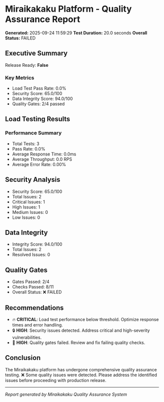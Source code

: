 
# Miraikakaku Platform - Quality Assurance Report

**Generated:** 2025-09-24 11:59:29
**Test Duration:** 20.0 seconds
**Overall Status:** FAILED

## Executive Summary

Release Ready: **False**

### Key Metrics
- Load Test Pass Rate: 0.0%
- Security Score: 65.0/100
- Data Integrity Score: 94.0/100
- Quality Gates: 2/4 passed

## Load Testing Results

### Performance Summary

- Total Tests: 3
- Pass Rate: 0.0%
- Average Response Time: 0.0ms
- Average Throughput: 0.0 RPS
- Average Error Rate: 0.00%


## Security Analysis

- Security Score: 65.0/100
- Total Issues: 2
- Critical Issues: 1
- High Issues: 1
- Medium Issues: 0
- Low Issues: 0


## Data Integrity

- Integrity Score: 94.0/100
- Total Issues: 2
- Resolved Issues: 0


## Quality Gates

- Gates Passed: 2/4
- Checks Passed: 8/11
- Overall Status: ❌ FAILED


## Recommendations

- 🔥 **CRITICAL**: Load test performance below threshold. Optimize response times and error handling.
- 🔒 **HIGH**: Security issues detected. Address critical and high-severity vulnerabilities.
- 🚪 **HIGH**: Quality gates failed. Review and fix failing quality checks.


## Conclusion

The Miraikakaku platform has undergone comprehensive quality assurance testing.
❌ Some quality issues were detected. Please address the identified issues before proceeding with production release.

---
*Report generated by Miraikakaku Quality Assurance System*
